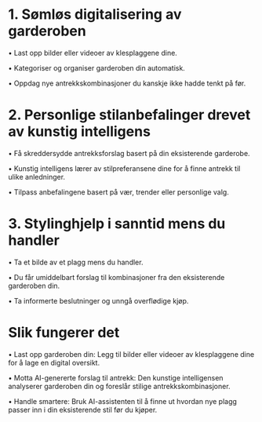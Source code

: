 # 1. Sømløs digitalisering av garderoben

 • Last opp bilder eller videoer av klesplaggene dine.

 • Kategoriser og organiser garderoben din automatisk.

 • Oppdag nye antrekkskombinasjoner du kanskje ikke hadde tenkt på før.

  
  
# 2. Personlige stilanbefalinger drevet av kunstig intelligens

 • Få skreddersydde antrekksforslag basert på din eksisterende garderobe.

 • Kunstig intelligens lærer av stilpreferansene dine for å finne antrekk til ulike anledninger.

 • Tilpass anbefalingene basert på vær, trender eller personlige valg.



# 3. Stylinghjelp i sanntid mens du handler

 • Ta et bilde av et plagg mens du handler.

 • Du får umiddelbart forslag til kombinasjoner fra den eksisterende garderoben din.

 • Ta informerte beslutninger og unngå overflødige kjøp.



# Slik fungerer det

 • Last opp garderoben din: Legg til bilder eller videoer av klesplaggene dine for å lage en digital oversikt.

 • Motta AI-genererte forslag til antrekk: Den kunstige intelligensen analyserer garderoben din og foreslår stilige antrekkskombinasjoner.

 • Handle smartere: Bruk AI-assistenten til å finne ut hvordan nye plagg passer inn i din eksisterende stil før du kjøper.
